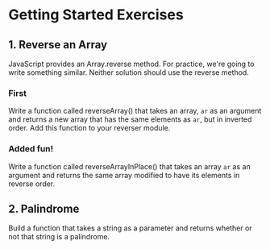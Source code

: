 # Getting Started Exercises

<!--Use the js-playground to write the code in these exercises. You will need to create modules in the src/ directory for your solutions to the exercises.-->

## 1. Reverse an Array

JavaScript provides an Array.reverse method. For practice, we're going to write something similar. Neither solution should use the reverse method.

<!--Create a module in src/ called reverser.js. This file should export a JS object with methods that are the functions defined in the exercises.-->

### First

Write a function called reverseArray() that takes an array, `ar` as an argument and returns a new array that has the same elements as `ar`, but in inverted order. Add this function to your reverser module.

### Added fun!

Write a function called reverseArrayInPlace() that takes an array `ar` as an argument and returns the same array modified to have its elements in reverse order.

## 2. Palindrome

Build a function that takes a string as a parameter and returns whether or not that string is a palindrome.
